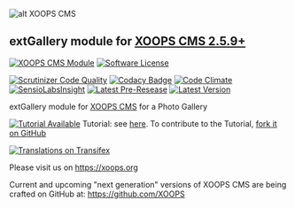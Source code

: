 ![alt XOOPS CMS](https://xoops.org/images/logoXoops4GithubRepository.png)
## extGallery module for [XOOPS CMS 2.5.9+](https://xoops.org)
[![XOOPS CMS Module](https://img.shields.io/badge/XOOPS%20CMS-Module-blue.svg)](https://xoops.org)
[![Software License](https://img.shields.io/badge/license-GPL-brightgreen.svg?style=flat)](http://www.gnu.org/licenses/gpl-2.0.html) 

[![Scrutinizer Code Quality](https://img.shields.io/scrutinizer/g/mambax7/extgallery.svg?style=flat)](https://scrutinizer-ci.com/g/mambax7/extgallery/?branch=master)
[![Codacy Badge](https://api.codacy.com/project/badge/grade/2d27c0023ee54f0b9ba2b5d17a68b2a5)](https://www.codacy.com/app/mambax7/extgallery)
[![Code Climate](https://img.shields.io/codeclimate/github/mambax7/extgallery.svg?style=flat)](https://codeclimate.com/github/mambax7/extgallery)
[![SensioLabsInsight](https://insight.sensiolabs.com/projects/d5d265ad-2932-4ac7-88c0-660216a9be41/mini.png)](https://insight.sensiolabs.com/projects/d5d265ad-2932-4ac7-88c0-660216a9be41)
[![Latest Pre-Resease](https://img.shields.io/github/tag/XoopsModules25x/extgallery.svg?style=flat)](https://github.com/XoopsModules25x/extgallery/tags/)
[![Latest Version](https://img.shields.io/github/release/XoopsModules25x/extgallery.svg?style=flat)](https://github.com/XoopsModules25x/extgallery/releases/)

extGallery module for [XOOPS CMS](https://xoops.org) for a Photo Gallery

[![Tutorial Available](https://xoops.org/images/tutorial-available-blue.svg)](https://xoops.gitbook.io/xoops-extgallery-module/) Tutorial: see [here](https://xoops.gitbook.io/xoops-extgallery-module/).
To contribute to the Tutorial, [fork it on GitHub](https://github.com/XoopsDocs/extgallery-tutorial)

[![Translations on Transifex](https://xoops.org/images/translations-transifex-blue.svg)](https://www.transifex.com/xoops) 

Please visit us on https://xoops.org

Current and upcoming "next generation" versions of XOOPS CMS are being crafted on GitHub at: https://github.com/XOOPS
